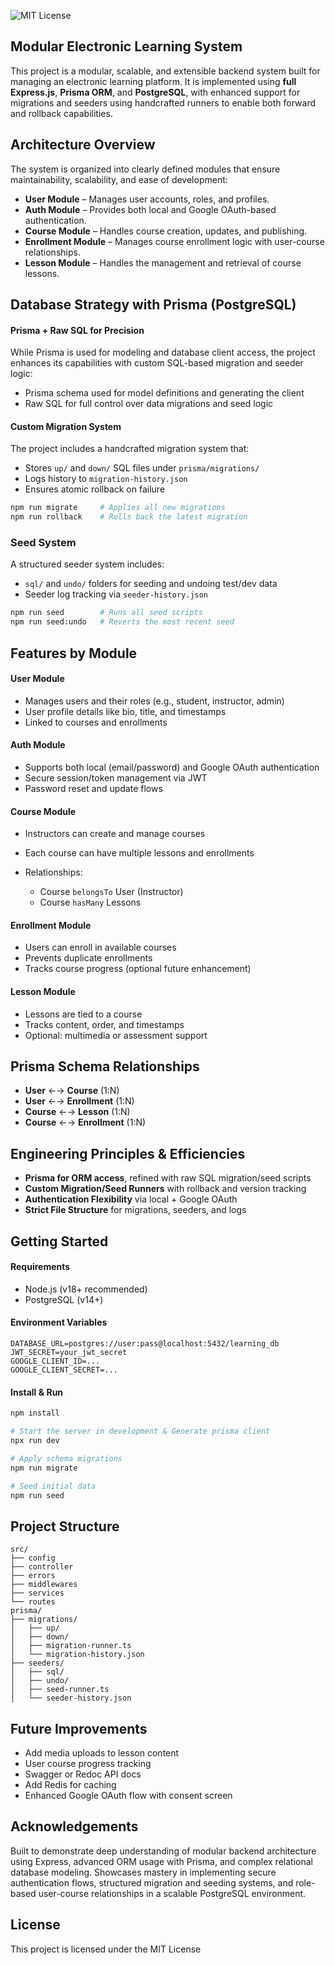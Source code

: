 ![MIT License](https://img.shields.io/badge/license-MIT-green)

## Modular Electronic Learning System

This project is a modular, scalable, and extensible backend system built for managing an electronic learning platform. It is implemented using **full Express.js**, **Prisma ORM**, and **PostgreSQL**, with enhanced support for migrations and seeders using handcrafted runners to enable both forward and rollback capabilities.

## Architecture Overview

The system is organized into clearly defined modules that ensure maintainability, scalability, and ease of development:

* **User Module** – Manages user accounts, roles, and profiles.
* **Auth Module** – Provides both local and Google OAuth-based authentication.
* **Course Module** – Handles course creation, updates, and publishing.
* **Enrollment Module** – Manages course enrollment logic with user-course relationships.
* **Lesson Module** – Handles the management and retrieval of course lessons.

## Database Strategy with Prisma (PostgreSQL)

#### Prisma + Raw SQL for Precision

While Prisma is used for modeling and database client access, the project enhances its capabilities with custom SQL-based migration and seeder logic:

* Prisma schema used for model definitions and generating the client
* Raw SQL for full control over data migrations and seed logic

#### Custom Migration System

The project includes a handcrafted migration system that:

* Stores `up/` and `down/` SQL files under `prisma/migrations/`
* Logs history to `migration-history.json`
* Ensures atomic rollback on failure

```bash
npm run migrate     # Applies all new migrations
npm run rollback    # Rolls back the latest migration
```

### Seed System

A structured seeder system includes:

* `sql/` and `undo/` folders for seeding and undoing test/dev data
* Seeder log tracking via `seeder-history.json`

```bash
npm run seed        # Runs all seed scripts
npm run seed:undo   # Reverts the most recent seed
```

## Features by Module

#### User Module

* Manages users and their roles (e.g., student, instructor, admin)
* User profile details like bio, title, and timestamps
* Linked to courses and enrollments

#### Auth Module

* Supports both local (email/password) and Google OAuth authentication
* Secure session/token management via JWT
* Password reset and update flows

#### Course Module

* Instructors can create and manage courses
* Each course can have multiple lessons and enrollments
* Relationships:

  * Course `belongsTo` User (Instructor)
  * Course `hasMany` Lessons

#### Enrollment Module

* Users can enroll in available courses
* Prevents duplicate enrollments
* Tracks course progress (optional future enhancement)

#### Lesson Module

* Lessons are tied to a course
* Tracks content, order, and timestamps
* Optional: multimedia or assessment support

## Prisma Schema Relationships

* **User** ←→ **Course** (1\:N)
* **User** ←→ **Enrollment** (1\:N)
* **Course** ←→ **Lesson** (1\:N)
* **Course** ←→ **Enrollment** (1\:N)

## Engineering Principles & Efficiencies

* **Prisma for ORM access**, refined with raw SQL migration/seed scripts
* **Custom Migration/Seed Runners** with rollback and version tracking
* **Authentication Flexibility** via local + Google OAuth
* **Strict File Structure** for migrations, seeders, and logs

## Getting Started

#### Requirements

* Node.js (v18+ recommended)
* PostgreSQL (v14+)

#### Environment Variables

```env
DATABASE_URL=postgres://user:pass@localhost:5432/learning_db
JWT_SECRET=your_jwt_secret
GOOGLE_CLIENT_ID=...
GOOGLE_CLIENT_SECRET=...
```

#### Install & Run

```bash
npm install

# Start the server in development & Generate prisma client
npx run dev

# Apply schema migrations
npm run migrate

# Seed initial data
npm run seed
```

## Project Structure

```plaintext
src/
├── config
├── controller
├── errors
├── middlewares
├── services
└── routes
prisma/
├── migrations/
│   ├── up/
│   ├── down/
│   ├── migration-runner.ts
│   └── migration-history.json
├── seeders/
│   ├── sql/
│   ├── undo/
│   ├── seed-runner.ts
│   └── seeder-history.json
```

## Future Improvements

* Add media uploads to lesson content
* User course progress tracking
* Swagger or Redoc API docs
* Add Redis for caching
* Enhanced Google OAuth flow with consent screen

## Acknowledgements

Built to demonstrate deep understanding of modular backend architecture using Express, advanced ORM usage with Prisma, and complex relational database modeling. Showcases mastery in implementing secure authentication flows, structured migration and seeding systems, and role-based user-course relationships in a scalable PostgreSQL environment.

## License

This project is licensed under the MIT License